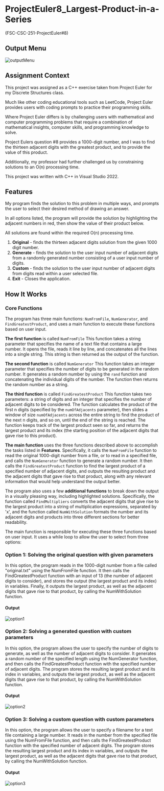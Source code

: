 # ProjectEuler8_Largest-Product-in-a-Series

(FSC-CSC-251-ProjectEuler#8)

## Output Menu

![outputMenu](images/outputMenu.png)

## Assignment Context

This project was assigned as a C++ exercise taken from Project Euler for my Discrete Structures class.

Much like other coding educational tools such as LeetCode, Project Euler provides users with coding prompts to practice their programming skills.

Where Project Euler differs is by challenging users with mathematical and computer programming problems that require a combination of mathematical insights, computer skills, and programming knowledge to solve.

Project Eulers question #8 provides a 1000-digit number, and I was to find the thirteen adjacent digits with the greatest product, and to provide the value of this product.

Additionally, my professor had further challenged us by constraining solutions to an O(n) processing time. 

This project was written with C++ in Visual Studio 2022.

## Features

My program finds the solution to this problem in multiple ways, and prompts the user to select their desired method of drawing an answer. 

In all options listed, the program will provide the solution by highlighting the adjacent numbers in red, then show the value of their product below. 

All solutions are found within the required O(n) processing time.

1. **Original** - finds the thirteen adjacent digits solution from the given 1000 digit number. 
2. **Generate** - finds the solution to the user input number of adjacent digits from a randomly generated number consisting of a user input number of digits. 
3. **Custom** - finds the solution to the user input number of adjacent digits from digits read within a user selected file. 
4. **Exit** - Closes the application.

## How It Works

### Core Functions

The program has three main functions: `NumFromFile`, `NumGenerator`, and `FindGreatestProduct`, and uses a main function to execute these functions based on user input.

**The first function** is called `NumFromFile` 
This function takes a string parameter that specifies the name of a text file that contains a large number. 
It opens the file, reads it line by line, and concatenates all the lines into a single string. 
This string is then returned as the output of the function.

**The second function** is called `NumGenerator` 
This function takes an integer parameter that specifies the number of digits to be generated in the random number. 
It generates a random number by using the `rand` function and concatenating the individual digits of the number. 
The function then returns the random number as a string.

**The third function** is called `FindGreatestProduct` 
This function takes two parameters: a string of digits and an integer that specifies the number of adjacent digits to be considered. 
The function calculates the product of the first n digits (specified by the `numOfAdjacents` parameter), then slides a window of size `numOfAdjacents` across the entire string to find the product of the next n digits, and so on, until the end of the string is reached. 
The function keeps track of the largest product seen so far, and returns the largest product and its index (the starting position of the adjacent digits that gave rise to this product).

**The main function** uses the three functions described above to accomplish the tasks listed in **Features**. 
Specifically, it calls the `NumFromFile` function to read the original 1000-digit number from a file, or to read in a specified file, and calls the `NumGenerator` function to generate a random number. 
It then calls the `FindGreatestProduct` function to find the largest product of a specified number of adjacent digits, and outputs the resulting product and the adjacent digits that gave rise to that product, along with any relevant information that would help understand the output better.

The program also uses a few **additional functions** to break down the output in a visually pleasing way, including highlighted solutions. 
Specifically, the function called `FindMultipliers` converts the adjacent digits that give rise to the largest product into a string of multiplication expressions, separated by 'x', and the function called `NumWithSolution` formats the number and its adjacent digits and products into three different sections for better readability.

The main function is responsible for executing these three functions based on user input. It uses a while loop to allow the user to select from three options:

### Option 1: Solving the original question with given parameters 

In this option, the program reads in the 1000-digit number from a file called "original.txt" using the NumFromFile function. 
It then calls the FindGreatestProduct function with an input of 13 (the number of adjacent digits to consider), and stores the output (the largest product and its index) in variables. 
Finally, it outputs the largest product, as well as the adjacent digits that gave rise to that product, by calling the NumWithSolution function.

#### Output
![option1](images/option1.png)

### Option 2: Solving a generated question with custom parameters

In this option, the program allows the user to specify the number of digits to generate, as well as the number of adjacent digits to consider. 
It generates a random number of the specified length using the NumGenerator function, and then calls the FindGreatestProduct function with the specified number of adjacent digits. 
The program stores the resulting largest product and its index in variables, and outputs the largest product, as well as the adjacent digits that gave rise to that product, by calling the NumWithSolution function.

#### Output
![option2](images/option2.png)

### Option 3: Solving a custom question with custom parameters

In this option, the program allows the user to specify a filename for a text file containing a large number. 
It reads in the number from the specified file using the NumFromFile function, and then calls the FindGreatestProduct function with the specified number of adjacent digits. 
The program stores the resulting largest product and its index in variables, and outputs the largest product, as well as the adjacent digits that gave rise to that product, by calling the NumWithSolution function.

#### Output
![option3](images/option3.png)
